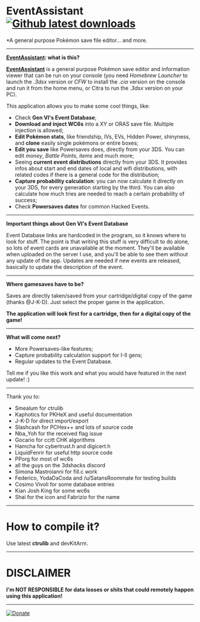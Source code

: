 # EventAssistant [![Github latest downloads](https://img.shields.io/github/downloads/BernardoGiordano/EventAssistant/latest/total.svg?maxAge=86400)](https://github.com/BernardoGiordano/EventAssistant/releases/latest)

*A general purpose Pokémon save file editor... and more.

---

**[EventAssistant](https://github.com/BernardoGiordano/EventAssistant/releases): what is this?**

[**EventAssistant**](https://github.com/BernardoGiordano/EventAssistant/releases) is a general purpose Pokémon save editor and information viewer that can be run on your console (you need *Homebrew Launcher* to launch the *.3dsx* version or *CFW* to install the *.cia* version on the console and run it from the home menu, or Citra to run the *.3dsx* version on your PC).

This application allows you to make some cool things, like:

* Check **Gen VI's Event Database**;
* **Download and inject WC6s** into a XY or ORAS save file. Multiple injection is allowed;
* **Edit Pokémon stats**, like friendship, IVs, EVs, Hidden Power, shinyness, and **clone** easily single pokémons or entire boxes;
* **Edit you save** like Powersaves does, directly from your 3DS. You can edit *money*, *Battle Points*, *items* and much more;
* Seeing **current event distributions** directly from your 3DS. It provides infos about start and end dates of local and wifi distributions, with related codes if there is a general code for the distribution;
* **Capture probability calculation**: you can now calculate it directly on your 3DS, for every generation starting by the third. You can also calculate how much tries are needed to reach a certain probability of success;
* Check **Powersaves dates** for common Hacked Events.
 
---

**Important things about Gen VI's Event Database**

Event Database links are hardcoded in the program, so it knows where to look for stuff. The point is that writing this stuff is very difficult to do alone, so lots of event cards are unavailable at the moment. They'll be available when uploaded on the server I use, and you'll be able to see them without any update of the app. Updates are needed if new events are released, basically to update the description of the event.

---

**Where gamesaves have to be?**

Saves are directly taken/saved from your cartridge/digital copy of the game (thanks @J-K-D). Just select the proper game in the application.

**The application will look first for a cartridge, then for a digital copy of the game!**

---

**What will come next?**

* More Powersaves-like features;
* Capture probability calculation support for I-II gens;
* Regular updates to the Event Database.

Tell me if you like this work and what you would have featured in the next update! :)

---
 
Thank you to:

* Smealum for ctrulib
* Kaphotics for PKHeX and useful documentation
* J-K-D for direct import/export
* Slashcash for PCHex++ and lots of source code
* Nba_Yoh for the received flag issue
* Gocario for ccitt CHK algorithms
* Hamcha for cybertrust.h and digicert.h
* LiquidFenrir for useful http source code 
* PPorg for most of wc6s
* all the guys on the 3dshacks discord
* Simona Mastroianni for fill.c work
* Federico, YodaDaCoda and /u/SatansRoommate for testing builds
* Cosimo Vivoli for some database entries
* Kian Josh King for some wc6s
* Shai for the icon and Fabrizio for the name

---

# How to compile it?

Use latest **ctrulib** and devKitArm. 

---

# DISCLAIMER

**I'm NOT RESPONSIBLE for data losses or shits that could remotely happen using this application!**

---

[![Donate](https://img.shields.io/badge/Donate-PayPal-green.svg)](https://www.paypal.me/BernardoGiordano)